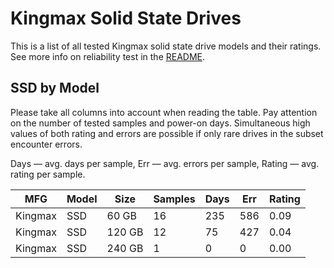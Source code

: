 Kingmax Solid State Drives
==========================

This is a list of all tested Kingmax solid state drive models and their ratings. See
more info on reliability test in the [README](https://github.com/linuxhw/SMART).

SSD by Model
------------

Please take all columns into account when reading the table. Pay attention on the
number of tested samples and power-on days. Simultaneous high values of both rating
and errors are possible if only rare drives in the subset encounter errors.

Days   — avg. days per sample,
Err    — avg. errors per sample,
Rating — avg. rating per sample.

| MFG       | Model              | Size   | Samples | Days  | Err   | Rating |
|-----------|--------------------|--------|---------|-------|-------|--------|
| Kingmax   | SSD                | 60 GB  | 16      | 235   | 586   | 0.09   |
| Kingmax   | SSD                | 120 GB | 12      | 75    | 427   | 0.04   |
| Kingmax   | SSD                | 240 GB | 1       | 0     | 0     | 0.00   |
